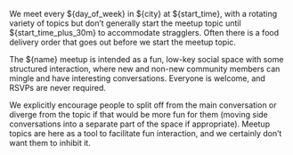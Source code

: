 We meet every ${day_of_week} in ${city} at ${start_time}, with a rotating variety of topics but don’t generally start the meetup topic until ${start_time_plus_30m} to accommodate stragglers. Often there is a food delivery order that goes out before we start the meetup topic.

The ${name} meetup is intended as a fun, low-key social space with some structured interaction, where new and non-new community members can mingle and have interesting conversations.
Everyone is welcome, and RSVPs are never required.

We explicitly encourage people to split off from the main conversation or diverge from the topic if that would be more fun for them (moving side conversations into a separate part of the space if appropriate). Meetup topics are here as a tool to facilitate fun interaction, and we certainly don’t
want them to inhibit it.
